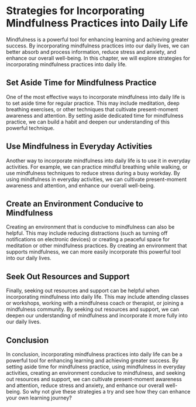 Strategies for Incorporating Mindfulness Practices into Daily Life
========================================================================================================

Mindfulness is a powerful tool for enhancing learning and achieving greater success. By incorporating mindfulness practices into our daily lives, we can better absorb and process information, reduce stress and anxiety, and enhance our overall well-being. In this chapter, we will explore strategies for incorporating mindfulness practices into daily life.

Set Aside Time for Mindfulness Practice
---------------------------------------

One of the most effective ways to incorporate mindfulness into daily life is to set aside time for regular practice. This may include meditation, deep breathing exercises, or other techniques that cultivate present-moment awareness and attention. By setting aside dedicated time for mindfulness practice, we can build a habit and deepen our understanding of this powerful technique.

Use Mindfulness in Everyday Activities
--------------------------------------

Another way to incorporate mindfulness into daily life is to use it in everyday activities. For example, we can practice mindful breathing while walking, or use mindfulness techniques to reduce stress during a busy workday. By using mindfulness in everyday activities, we can cultivate present-moment awareness and attention, and enhance our overall well-being.

Create an Environment Conducive to Mindfulness
----------------------------------------------

Creating an environment that is conducive to mindfulness can also be helpful. This may include reducing distractions (such as turning off notifications on electronic devices) or creating a peaceful space for meditation or other mindfulness practices. By creating an environment that supports mindfulness, we can more easily incorporate this powerful tool into our daily lives.

Seek Out Resources and Support
------------------------------

Finally, seeking out resources and support can be helpful when incorporating mindfulness into daily life. This may include attending classes or workshops, working with a mindfulness coach or therapist, or joining a mindfulness community. By seeking out resources and support, we can deepen our understanding of mindfulness and incorporate it more fully into our daily lives.

Conclusion
----------

In conclusion, incorporating mindfulness practices into daily life can be a powerful tool for enhancing learning and achieving greater success. By setting aside time for mindfulness practice, using mindfulness in everyday activities, creating an environment conducive to mindfulness, and seeking out resources and support, we can cultivate present-moment awareness and attention, reduce stress and anxiety, and enhance our overall well-being. So why not give these strategies a try and see how they can enhance your own learning journey?
